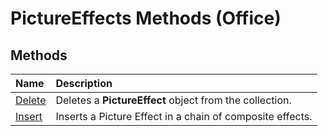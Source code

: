 
# PictureEffects Methods (Office)

## Methods



|**Name**|**Description**|
|:-----|:-----|
|[Delete](791c409d-26e6-b4d7-8625-ad8cfe7c797e.md)|Deletes a  **PictureEffect** object from the collection.|
|[Insert](589c38d7-1d0a-ad87-a84c-72147b6b07cf.md)|Inserts a Picture Effect in a chain of composite effects.|
